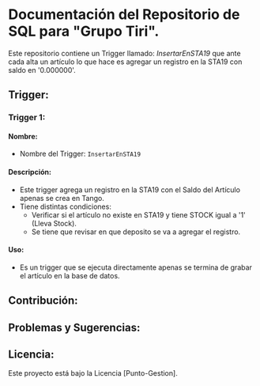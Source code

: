 # Documentación del Repositorio de SQL para "Grupo Tiri".
Este repositorio contiene un Trigger llamado: *InsertarEnSTA19* que ante cada alta un artículo lo que hace es agregar un registro en la STA19 con saldo en '0.000000'. 

## Trigger:

### Trigger 1:

#### Nombre:
- Nombre del Trigger: `InsertarEnSTA19`

#### Descripción:
- Este trigger agrega un registro en la STA19 con el Saldo del Artículo apenas se crea en Tango. 
- Tiene distintas condiciones:
    + Verificar si el artículo no existe en STA19 y tiene STOCK igual a '1' (Lleva Stock).
    +  Se tiene que revisar en que deposito se va a agregar el registro.

#### Uso:
- Es un trigger que se ejecuta directamente apenas se termina de grabar el artículo en la base de datos.

## Contribución:

## Problemas y Sugerencias:

## Licencia:
Este proyecto está bajo la Licencia [Punto-Gestion].
